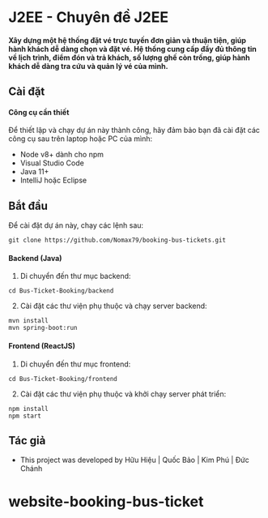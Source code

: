 # J2EE - Chuyên đề J2EE

#### Xây dựng một hệ thống đặt vé trực tuyến đơn giản và thuận tiện, giúp hành khách dễ dàng chọn và đặt vé. Hệ thống cung cấp đầy đủ thông tin về lịch trình, điểm đón và trả khách, số lượng ghế còn trống, giúp hành khách dễ dàng tra cứu và quản lý vé của mình.

## Cài đặt

#### Công cụ cần thiết

Để thiết lập và chạy dự án này thành công, hãy đảm bảo bạn đã cài đặt các công cụ sau trên laptop hoặc PC của mình:

- Node v8+ dành cho npm
- Visual Studio Code
- Java 11+
- IntelliJ hoặc Eclipse

## Bắt đầu

Để cài đặt dự án này, chạy các lệnh sau:

```
git clone https://github.com/Nomax79/booking-bus-tickets.git

```

#### Backend (Java)

1. Di chuyển đến thư mục backend:

```
cd Bus-Ticket-Booking/backend

```

2. Cài đặt các thư viện phụ thuộc và chạy server backend:

```
mvn install
mvn spring-boot:run

```

#### Frontend (ReactJS)

1. Di chuyển đến thư mục frontend:

```
cd Bus-Ticket-Booking/frontend

```

2. Cài đặt các thư viện phụ thuộc và khởi chạy server phát triển:

```
npm install
npm start

```

## Tác giả

- This project was developed by Hữu Hiệu | Quốc Bảo | Kim Phú | Đức Chánh
# website-booking-bus-ticket
